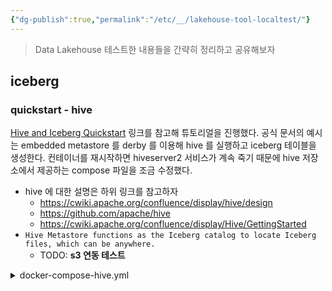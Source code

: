 ```yaml
---
{"dg-publish":true,"permalink":"/etc/__/lakehouse-tool-localtest/"}
---
```


> Data Lakehouse 테스트한 내용들을 간략히 정리하고 공유해보자

## iceberg

### quickstart - hive

[Hive and Iceberg Quickstart](https://iceberg.apache.org/hive-quickstart/) 링크를 참고해 튜토리얼을 진행했다. 공식 문서의 예시는 embedded metastore 를 derby 를 이용해 hive 를 실행하고 iceberg 테이블을 생성한다. 컨테이너를 재시작하면 hiveserver2 서비스가 계속 죽기 때문에 hive 저장소에서 제공하는 compose 파일을 조금 수정했다.

- hive 에 대한 설명은 하위 링크를 참고하자
    - https://cwiki.apache.org/confluence/display/hive/design
    - https://github.com/apache/hive
    - https://cwiki.apache.org/confluence/display/Hive/GettingStarted
- `Hive Metastore functions as the Iceberg catalog to locate Iceberg files, which can be anywhere.`
    - TODO: **s3 연동 테스트**

<details>
<summary>docker-compose-hive.yml</summary>
```yaml
version: '3.9'
name: iceberg-hive-quickstart
services:
  postgres:
    image: postgres
    restart: unless-stopped
    container_name: postgres
    hostname: postgres
    environment:
      POSTGRES_DB: 'metastore_db'
      POSTGRES_USER: 'hive'
      POSTGRES_PASSWORD: 'password'
    ports:
      - '5432:5432'
    volumes:
      - hive-db:/var/lib/postgresql

  metastore:
    image: apache/hive:4.0.0-alpha-1
    depends_on:
      - postgres
    restart: unless-stopped
    container_name: metastore
    hostname: metastore
    environment:
      DB_DRIVER: postgres
      SERVICE_NAME: 'metastore'
      SERVICE_OPTS: '-Xmx1G -Djavax.jdo.option.ConnectionDriverName=org.postgresql.Driver
                     -Djavax.jdo.option.ConnectionURL=jdbc:postgresql://postgres:5432/metastore_db
                     -Djavax.jdo.option.ConnectionUserName=hive
                     -Djavax.jdo.option.ConnectionPassword=password'
    ports:
        - '9083:9083'
    volumes:
        - warehouse:/opt/hive/data/warehouse

  hiveserver2:
    image: apache/hive:4.0.0-alpha-1
    depends_on:
      - metastore
    restart: unless-stopped
    container_name: hiveserver2
    environment:
      HIVE_SERVER2_THRIFT_PORT: 10000
      SERVICE_OPTS: '-Xmx1G -Dhive.metastore.uris=thrift://metastore:9083'
      IS_RESUME: 'true'
      SERVICE_NAME: 'hiveserver2'
    ports:
      - '10000:10000'
      - '10002:10002'
    volumes:
      - warehouse:/opt/hive/data/warehouse

volumes:
  hive-db:
  warehouse:
```

</details>

iceberg 테이블 포맷으로 테이블을 생성하기 전 data directory 는 다음과 같다.

```bash
hive@9cb7504b7cc7:/opt/hive/data/warehouse$ pwd
/opt/hive/data/warehouse
hive@9cb7504b7cc7:/opt/hive/data/warehouse$ ls -alF
total 0
drwxr-xr-x 1 hive root  0 Aug 25 12:35 ./
drwxr-xr-x 1 root root 18 Aug 25 12:35 ../
```

nyc 데이터베이스를 생성하고 taxis 테이블을 생성하면 data directory 에 다음과 같은 파일들이 쌓인다.

```sql
CREATE DATABASE nyc;
CREATE TABLE nyc.taxis
(
  trip_id bigint,
  trip_distance float,
  fare_amount double,
  store_and_fwd_flag string
)
PARTITIONED BY (vendor_id bigint) STORED BY ICEBERG;
```

nyc 데이터베이스를 생성하면 warehouse 밑 nyc.db 폴더가 생성된다.

```bash
hive@9cb7504b7cc7:/opt/hive/data/warehouse/nyc.db$ pwd
/opt/hive/data/warehouse/nyc.db
hive@9cb7504b7cc7:/opt/hive/data/warehouse/nyc.db$ ls -alF
total 0
drwxr-xr-x 1 hive hive  0 Sep 18 07:23 ./
drwxr-xr-x 1 hive root 12 Sep 18 07:23 ../
```

테이블을 생성하면 iceberg table format 으로 메타데이터가 생성된다.

```bash
hive@9cb7504b7cc7:/opt/hive/data$ tree .
.
└── warehouse
    └── nyc.db
        └── taxis
            └── metadata
                └── 00000-1732b0ca-d725-47d6-a06c-a1bfb2efa983.metadata.json
hive@9cb7504b7cc7:/opt/hive/data/warehouse/nyc.db/taxis/metadata$ cat 00000-1732b0ca-d725-47d6-a06c-a1bfb2efa983.metadata.json
{
  "format-version" : 1,
  "table-uuid" : "e1c15319-c94a-44b2-814c-a09f8355fe54",
  "location" : "file:/opt/hive/data/warehouse/nyc.db/taxis",
  "last-updated-ms" : 1695027274973,
  "last-column-id" : 5,
  "schema" : {
    "type" : "struct",
    "schema-id" : 0,
    "fields" : [ {
      "id" : 1,
      "name" : "trip_id",
      "required" : false,
      "type" : "long"
    }, {
      "id" : 2,
      "name" : "trip_distance",
      "required" : false,
      "type" : "float"
    }, {
      "id" : 3,
      "name" : "fare_amount",
      "required" : false,
      "type" : "double"
    }, {
      "id" : 4,
      "name" : "store_and_fwd_flag",
      "required" : false,
      "type" : "string"
    }, {
      "id" : 5,
      "name" : "vendor_id",
      "required" : false,
      "type" : "long"
    } ]
  },
  "current-schema-id" : 0,
  "schemas" : [ {
    "type" : "struct",
    "schema-id" : 0,
    "fields" : [ {
      "id" : 1,
      "name" : "trip_id",
      "required" : false,
      "type" : "long"
    }, {
      "id" : 2,
      "name" : "trip_distance",
      "required" : false,
      "type" : "float"
    }, {
      "id" : 3,
      "name" : "fare_amount",
      "required" : false,
      "type" : "double"
    }, {
      "id" : 4,
      "name" : "store_and_fwd_flag",
      "required" : false,
      "type" : "string"
    }, {
      "id" : 5,
      "name" : "vendor_id",
      "required" : false,
      "type" : "long"
    } ]
  } ],
  "partition-spec" : [ {
    "name" : "vendor_id",
    "transform" : "identity",
    "source-id" : 5,
    "field-id" : 1000
  } ],
  "default-spec-id" : 0,
  "partition-specs" : [ {
    "spec-id" : 0,
    "fields" : [ {
      "name" : "vendor_id",
      "transform" : "identity",
      "source-id" : 5,
      "field-id" : 1000
    } ]
  } ],
  "last-partition-id" : 1000,
  "default-sort-order-id" : 0,
  "sort-orders" : [ {
    "order-id" : 0,
    "fields" : [ ]
  } ],
  "properties" : {
    "engine.hive.enabled" : "true",
    "bucketing_version" : "2",
    "storage_handler" : "org.apache.iceberg.mr.hive.HiveIcebergStorageHandler",
    "serialization.format" : "1"
  },
  "current-snapshot-id" : -1,
  "refs" : { },
  "snapshots" : [ ],
  "statistics" : [ ],
  "snapshot-log" : [ ],
  "metadata-log" : [ ]
}
```

- 위 메타데이터 json 말고 dot crc 파일(`.00000-1732b0ca-d725-47d6-a06c-a1bfb2efa983.metadata.json.crc`)도 함께 생성된다. 
    - 일반적으로 CRC는 파일 포맷 자체가 아니라 데이터 무결성을 검사하기 위한 알고리즘 또는 기술로 사용된다고 한다.

테이블에 값을 삽입하면 아래와 같이 여러 메타정보들이 생성되는 것을 확인할 수 있다.

```bash
hive_warehsoue
└── nyc.db
    ├── _tmp.taxis
    └── taxis
        ├── data
        │   ├── vendor_id=1
        │   │   └── 00000-0-data-hive_20230918092244_a25b33bb-b233-41cd-a330-61140063ee35-job_16950289664771_0001-1-00001.parquet
        │   └── vendor_id=2
        │       └── 00000-0-data-hive_20230918092244_a25b33bb-b233-41cd-a330-61140063ee35-job_16950289664771_0001-1-00002.parquet
        ├── metadata
        │   ├── 00000-1732b0ca-d725-47d6-a06c-a1bfb2efa983.metadata.json
        │   ├── 00001-e4db34cd-ed3a-44f8-b3fa-1c4c47d19a02.metadata.json
        │   ├── bc13d33a-7117-414f-b1d1-5a6a5b522604-m0.avro
        │   └── snap-3573650824477192202-1-bc13d33a-7117-414f-b1d1-5a6a5b522604.avro
        ├── stats
        │   └── default_iceberg.nyc.taxis3573650824477192202
        └── temp

9 directories, 7 files
```

### quickstart - spark

[Spark and Iceberg Quickstart](https://iceberg.apache.org/spark-quickstart/) 링크를 참고하여 튜토리얼을 진행했다.
- 

### references
- [iceberg](https://iceberg.apache.org/)
    - [github](https://github.com/apache/iceberg)
    - quickstart
        - [hive](https://iceberg.apache.org/hive-quickstart/)
        - [spark](https://iceberg.apache.org/spark-quickstart/)
- [dremio](https://docs.dremio.com/)
    - [github](https://github.com/dremio/dremio-oss)
    - [quickstart](https://docs.dremio.com/current/)
